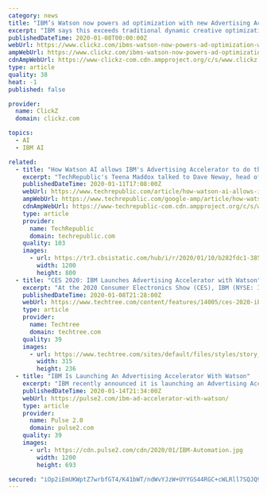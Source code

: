 ```yaml
---
category: news
title: "IBM’s Watson now powers ad optimization with new Advertising Accelerator"
excerpt: "IBM says this exceeds traditional dynamic creative optimization ... with the announcement of Advertising Accelerator with Watson. This is the first use of Watson’s AI for ad creative optimization. It utilizes Watson’s massive intelligence toward ..."
publishedDateTime: 2020-01-08T00:00:00Z
webUrl: https://www.clickz.com/ibms-watson-now-powers-ad-optimization-with-new-advertising-accelerator/259316/
ampWebUrl: https://www.clickz.com/ibms-watson-now-powers-ad-optimization-with-new-advertising-accelerator/259316/amp/
cdnAmpWebUrl: https://www-clickz-com.cdn.ampproject.org/c/s/www.clickz.com/ibms-watson-now-powers-ad-optimization-with-new-advertising-accelerator/259316/amp/
type: article
quality: 38
heat: -1
published: false

provider:
  name: ClickZ
  domain: clickz.com

topics:
  - AI
  - IBM AI

related:
  - title: "How Watson AI allows IBM's Advertising Accelerator to do three key things"
    excerpt: "TechRepublic's Teena Maddox talked to Dave Neway, head of marketing at IBM Watson Advertising, at CES 2020 about how Watson can take advertising to the next level with artificial intelligence (AI). The following is an edited transcript of their conversation. Dave Neway: We had a major product announcement this week. On Tuesday, I'm very proud ..."
    publishedDateTime: 2020-01-11T17:08:00Z
    webUrl: https://www.techrepublic.com/article/how-watson-ai-allows-ibms-advertising-accelerator-to-do-three-key-things/
    ampWebUrl: https://www.techrepublic.com/google-amp/article/how-watson-ai-allows-ibms-advertising-accelerator-to-do-three-key-things/
    cdnAmpWebUrl: https://www-techrepublic-com.cdn.ampproject.org/c/s/www.techrepublic.com/google-amp/article/how-watson-ai-allows-ibms-advertising-accelerator-to-do-three-key-things/
    type: article
    provider:
      name: TechRepublic
      domain: techrepublic.com
    quality: 103
    images:
      - url: https://tr3.cbsistatic.com/hub/i/r/2020/01/10/b282fdc1-3853-444c-9942-fc7594b8e3a4/resize/1200x/5c975a45581745a7fdeb8be198c4c7db/20200110-ibm-dave-teena.jpg
        width: 1200
        height: 800
  - title: "CES 2020: IBM Launches Advertising Accelerator with Watson"
    excerpt: "At the 2020 Consumer Electronics Show (CES), IBM (NYSE: IBM) today announced the launch of Advertising Accelerator with Watson, a first-to-market offering that leverages artificial intelligence (AI) to predict the optimal combination of creative elements to help drive high engagement and conversion for a given audience. The predictive solution ..."
    publishedDateTime: 2020-01-08T21:28:00Z
    webUrl: https://www.techtree.com/content/features/14005/ces-2020-ibm-launches-advertising-accelerator-watson.html
    type: article
    provider:
      name: Techtree
      domain: techtree.com
    quality: 39
    images:
      - url: https://www.techtree.com/sites/default/files/styles/story_page_315_236/public/2020/1/watson.png?itok=c01gTxN-
        width: 315
        height: 236
  - title: "IBM Is Launching An Advertising Accelerator With Watson"
    excerpt: "IBM recently announced it is launching an Advertising Accelerator with Watson, which is a first-to-market offering that leverages artificial intelligence to predict the optimal combination of creative elements to help drive high engagement and conversion for a given audience Recently, IBM announced the launch of an Advertising Accelerator with ..."
    publishedDateTime: 2020-01-14T21:34:00Z
    webUrl: https://pulse2.com/ibm-ad-accelerator-with-watson/
    type: article
    provider:
      name: Pulse 2.0
      domain: pulse2.com
    quality: 39
    images:
      - url: https://cdn.pulse2.com/cdn/2020/01/IBM-Automation.jpg
        width: 1200
        height: 693

secured: "iOp2iEmUKWptZ7wrbfGT4/K41bWT/ndWvYJzW+UYYGS44RGC+cWLRll7SQJQ9UvoaXWEDuLih1Txdy5M7vYz6acB0xr8e14aqfFX18K4a9pgScvkPqrEMzL7wErRpa203WxCI7MHBJ46puVvaZeerBGxQQu9rb9fP1UNqYyq0OkrO2N2XF4QJ0bwDLWVwygyK0CaYY9g8VhhmwEoda1CWS5CK6mSB7mz/ZgVeM+PGIF2lmVmiX2oZ8r3BzqRwPc5KAd2QhrLQKS8tAvAsXv8r5tSP4VOX7SwwP058Q9ppzU=;8syEyDiQLpNED+7aqos8mQ=="
---
```


